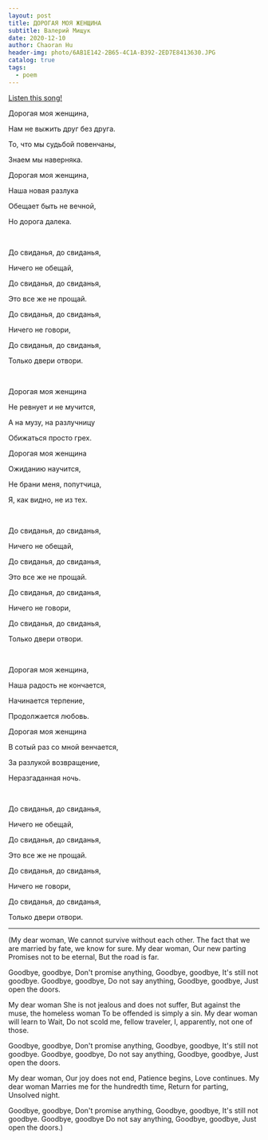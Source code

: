 ```yaml
---
layout: post
title: ДОРОГАЯ МОЯ ЖЕНЩИНА
subtitle: Валерий Мищук
date: 2020-12-10
author: Chaoran Hu
header-img: photo/6AB1E142-2B65-4C1A-B392-2ED7E8413630.JPG
catalog: true
tags:
  - poem
---
```


[Listen this song!](https://music.apple.com/us/album/%D0%B4%D0%BE%D1%80%D0%BE%D0%B3%D0%B0%D1%8F-%D0%BC%D0%BE%D1%8F-%D0%B6%D0%B5%D0%BD%D1%89%D0%B8%D0%BD%D0%B0/1515927278?i=1515927292)


Дорогая моя женщина,

Нам не выжить друг без друга.

То, что мы судьбой повенчаны,

Знаем мы наверняка.

Дорогая моя женщина,

Наша новая разлука

Обещает быть не вечной,

Но дорога далека.

&nbsp;

До свиданья, до свиданья,

Ничего не обещай,

До свиданья, до свиданья,

Это все же не прощай.

До свиданья, до свиданья,

Ничего не говори,

До свиданья, до свиданья,

Только двери отвори.

&nbsp;

Дорогая моя женщина

Не ревнует и не мучится,

А на музу, на разлучницу

Обижаться просто грех.

Дорогая моя женщина

Ожиданию научится,

Не брани меня, попутчица,

Я, как видно, не из тех.

&nbsp;

До свиданья, до свиданья,

Ничего не обещай,

До свиданья, до свиданья,

Это все же не прощай.

До свиданья, до свиданья,

Ничего не говори,

До свиданья, до свиданья,

Только двери отвори.

&nbsp;

Дорогая моя женщина,

Наша радость не кончается,

Начинается терпение,

Продолжается любовь.

Дорогая моя женщина

В сотый раз со мной венчается,

За разлукой возвращение,

Неразгаданная ночь.

&nbsp;

До свиданья, до свиданья,

Ничего не обещай,

До свиданья, до свиданья,

Это все же не прощай.

До свиданья, до свиданья,

Ничего не говори,

До свиданья, до свиданья,

Только двери отвори.

---

(My dear woman,
We cannot survive without each other.
The fact that we are married by fate,
we know for sure.
My dear woman,
Our new parting
Promises not to be eternal,
But the road is far.

Goodbye, goodbye,
Don't promise anything,
Goodbye, goodbye,
It's still not goodbye.
Goodbye, goodbye,
Do not say anything,
Goodbye, goodbye,
Just open the doors.

My dear woman
She is not jealous and does not suffer,
But against the muse, the homeless woman To be
offended is simply a sin.
My dear woman
will learn to Wait,
Do not scold me, fellow traveler,
I, apparently, not one of those.

Goodbye, goodbye,
Don't promise anything,
Goodbye, goodbye,
It's still not goodbye.
Goodbye, goodbye,
Do not say anything,
Goodbye, goodbye,
Just open the doors.

My dear woman,
Our joy does not end,
Patience begins,
Love continues.
My dear woman
Marries me for the hundredth time,
Return for parting,
Unsolved night.

Goodbye, goodbye,
Don't promise anything,
Goodbye, goodbye,
It's still not goodbye.
Goodbye, goodbye
Do not say anything,
Goodbye, goodbye,
Just open the doors.)

